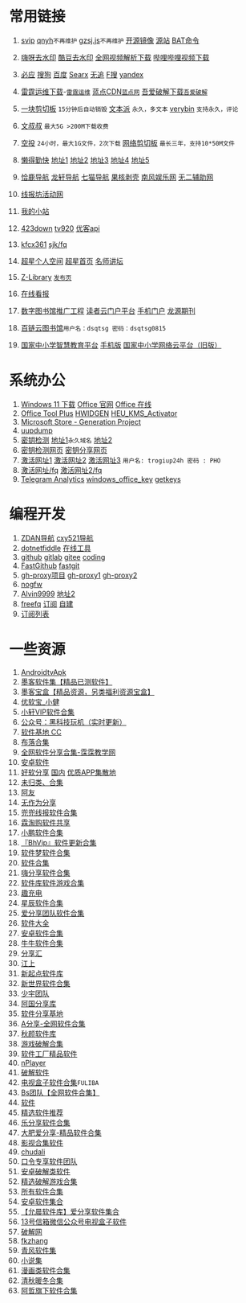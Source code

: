 ﻿# 常用链接
1. [svip](./svip/index.html)
[qnyh](./qnyh/index.html)`不再维护`
[gzsj.js](./gzsj/tempermonkey.js)`不再维护`
[开源镜像](?./md/mirror.md) [源站](https://gitee.com/gsls200808/chinese-opensource-mirror-site)
[BAT命令](?./md/bat.md)
1. [嗨呀去水印](http://haiya360.com/)
[酷豆去水印](https://dy.kukutool.com/)
[全网视频解析下载](http://www.qshuiyin.com/)
[哔哩哔哩视频下载](https://bilibili.iiilab.com/)

1. [必应](https://www.bing.com/)
[搜狗](https://www.sogou.com/)
[百度](https://www.baidu.com/)
[Searx](https://searx.space/)
[无追](https://www.wuzhuiso.com)
[F搜](https://fsofso.com/)
[yandex](https://yandex.com/)
1. [雷霆运维下载](https://soft.l-t.top/)-[`雷霆运维`](https://l-t.top/)
[蓝点CDN](https://dl.lancdn.com/landian)[`蓝点网`](https://www.landian.vip/)
[吾爱破解下载](https://down.52pojie.cn/)[`吾爱破解`](https://www.52pojie.cn/)
1. [一块剪切板](https://ykjtb.com/) `15分钟后自动销毁`
[文本派](https://txtpad.cn/) `永久，多文本`
[verybin](https://www.verybin.com/) `支持永久，评论`
1. [文叔叔](https://www.wenshushu.cn) `最大5G >200M下载收费` 
1. [空投](https://airportal.cn/) `24小时，最大1G文件，2次下载`
[网络剪切板](https://netcut.cn/) `最长三年，支持10*50M文件`
1. [懒得勤快](https://github.com/ldqk)
[地址1](https://masuit.org)
[地址2](https://masuit.tk)
[地址3](https://masuit.com)
[地址4](https://ldqk.tk)
[地址5](https://ldqk.xyz)
1. [恰鹿导航](https://hao.qialu999.com)
[龙轩导航](http://ilxdh.com)
[七猫导航](https://www.qimaow.com/)
[果核剥壳](https://www.ghxi.com/)
[南风娱乐网](https://www.nanfengyl.com)
[无二辅助网](https://www.52fzg.com)
1. [线报坊活动网](http://www.52xbf.com)
1. [我的小站](https://www.pan666.cn/)
1. [423down](https://www.423down.com)
[tv920](https://www.tv920.com/)
[优客api](http://api.iyk0.com/)
1. [kfcx361](http://www.kfcx361.com/)
[sjk/fq](http://site3.sjk.space/)
1. [超星个人空间](http://i.chaoxing.com/)
[超星首页](https://www.chaoxing.com/)
[名师讲坛](https://pro.superlib.com/pc/home/index)
1. [Z-Library](https://zlib.life/) [`发布页`](https://820082.xyz/)
1. [在线看报](http://www.53bk.com/baokan/)
1. [数字图书馆推广工程](http://www.ndlib.cn/)
[读者云门户平台](http://read.nlc.cn/user/index)
[手机门户](http://m.nlc.cn/)
[龙源期刊](http://nlc.vip.qikan.cn/text/text.aspx)
1. [百链云图书馆](http://lib.gdufe.edu.cn/digitalresource/linkProxy.htm?id=61000000281&resourceId=275)`用户名：dsqtsg 密码：dsqtsg0815`
1. [国家中小学智慧教育平台](https://www.zxx.edu.cn/)
[手机版](https://h5.zxx.edu.cn/)
[国家中小学网络云平台（旧版）](https://ykt.eduyun.cn/)

# 系统办公
1. [Windows 11 下载](https://www.microsoft.com/zh-cn/software-download/windows11)
[Office 官网](https://www.microsoft.com/zh-cn/microsoft-365)
[Office 在线](https://www.office.com/)
1. [Office Tool Plus](https://otp.landian.vip/zh-cn/)
[HWIDGEN](https://dl.lancdn.com/landian/software/HWIDGEN/)
[HEU_KMS_Activator](https://github.com/zbezj/HEU_KMS_Activator/releases)
1. [Microsoft Store - Generation Project](https://store.rg-adguard.net)
1. [uupdump](https://proxied.uupdump.net/)
1. [密钥检测](https://github.com/FHWWC/KeyCheck)
[地址1](https://pkeytools.azurewebsites.net)`永久域名`
[地址2](https://pkeytool.live)
1. [密钥检测网页](https://webact.185.hk/mskey.php)
[密钥分享网页](https://webact.185.hk/sharedkey.php)
1. [激活网址1](https://getcid.cn)
[激活网址2](http://tool.zhihupe.com/getcid.html)
[激活网址3](http://khoatoantin.com/cidms) `用户名: trogiup24h 密码 : PHO`
1. [激活网址/fq](https://microsoft.gointeract.io/interact/index?interaction=1461173234028-3884f8602eccbe259104553afa8415434b4581-05d1&accountId=microsoft&loadFrom=CDN&appkey=196de13c-e946-4531-98f6-2719ec8405ce&Language=English&name=pana&CountryCode=en-US&Click%20To%20Call%20Caller%20Id=+17142064889&startedFromSmsToken=3jUenpr&dnis=26&token=0Yr8Nd)
[激活网址2/fq](https://microsoft.gointeract.io/interact/index?interaction=1461173234028-3884f8602eccbe259104553afa8415434b4581-05d1&accountId=microsoft&appkey=196de13c-e946-4531-98f6-2719ec8405ce&Language=CN&CountryCode=cn&CountryLanguage=CN&Click%20To%20Call%20Caller%20Id=+31620950938&startedFromSmsToken=voZAx6D&token=DWON8k)
1. [Telegram Analytics](https://tgstat.ru/en/channel)
[windows_office_key](https://tgstat.ru/en/channel/@windows_office_key)
[getkeys](https://tgstat.ru/en/channel/@getkeys)

# 编程开发
1. [ZDAN导航](https://www.zdzn.net/)
[cxy521导航](https://cxy521.com/)
1. [dotnetfiddle](https://dotnetfiddle.net/)
[在线工具](https://tool.lu/)
1. [github](https://github.com/)
[gitlab](https://gitlab.com/explore/projects/trending)
[gitee](https://gitee.com/)
[coding](https://coding.net/)
1. [FastGithub](https://github.com/dotnetcore/FastGithub/)
[fastgit](https://hub.fastgit.org/)
1. [gh-proxy项目](https://github.com/hunshcn/gh-proxy)
[gh-proxy1](https://gh.api.99988866.xyz)
[gh-proxy2](https://ghproxy.com/)
1. [nogfw](https://github.com/gfw-breaker/nogfw)
1. [Alvin9999](https://github.com/Alvin9999/new-pac/wiki)
[地址2](https://tr1.freeair888.club/)
1. [freefq](https://github.com/freefq/free)
[订阅](https://raw.fastgit.org/freefq/free/master/v2)
[自建](https://burstlinker.com/)
1. [订阅列表](https://github.com/du5/free/blob/master/sub.list)


# 一些资源 
1. [AndroidtvApk](https://www.lanzoux.com/b0f1944aj)
1. [墨客软件集【精品已测软件】](https://www.lanzoux.com/b00mgdwcb)
1. [墨客宝盒【精品资源，另类福利资源宝盒】](https://www.lanzoux.com/b00mhulgh)
1. [优软宝_小健](https://www.lanzoux.com/u/xiaojian68)
1. [小轩VIP软件合集](https://www.lanzoux.com/b76826)
1. [公众号：黑科技玩机（实时更新）](https://www.lanzoux.com/b281858)
1. [软件基地 CC](https://www.lanzoux.com/u/CC%E8%BD%AF%E4%BB%B6%E5%9F%BA%E5%9C%B0)
1. [布落合集](https://www.lanzoux.com/b931212)
1. [全网软件分享合集-霂霂教学网](https://www.lanzoux.com/b677358)
1. [安卓软件](https://www.lanzoux.com/b471209)
1. [好软分享](https://github.com/yoyodadada/haoruanfenxiang)
[国内](https://gitee.com/realyoyodadada/haoruanfenxiang)
[优质APP集散地](https://www.lanzoux.com/u/yoyodadada)
1. [未归类、合集](https://www.lanzoux.com/b01b01h9a)
1. [阿友](https://www.lanzoux.com/u/aybaba)
1. [无作为分享](https://www.lanzoux.com/u/wuzuowei)
1. [兜兜线报软件合集](https://www.lanzoux.com/b133841)
1. [霖淘购软件共享](https://www.lanzoux.com/b252370)
1. [小鹏软件合集](http://www.lanzoux.com/u/xiaopengi)
1. [『BhVip』软件更新合集](http://www.lanzoux.com/u/%E5%BD%AA%E7%85%8Cqq1846055318)
1. [软件梦软件合集](https://www.lanzoux.com/u/Hicro)
1. [软件合集](http://www.lanzoux.com/u/9383679)
1. [嗨分享软件合集](https://www.lanzoux.com/u/%E6%8B%BD%E6%8B%BD)
1. [软件库软件游戏合集](https://www.lanzoux.com/u/rjk)
1. [趣充电](https://www.lanzoux.com/u/memedawq)
1. [星辰软件合集](https://www.lanzoux.com/u/azsoft)
1. [爱分享团队软件合集](https://www.lanzoux.com/u/zqf000)
1. [软件大全](https://www.lanzoux.com/u/296742969)
1. [安卓软件合集](https://www.lanzoux.com/u/langman666)
1. [牛牛软件合集](http://www.lanzoux.com/u/36277009)
1. [分享汇](https://www.lanzoux.com/u/jiek)
1. [江上](https://www.lanzoux.com/u/%E6%B1%9F%E4%B8%8A)
1. [新起点软件库](https://www.lanzoux.com/u/xinqidian)
1. [新世界软件合集](https://www.lanzoux.com/u/adminqizhu)
1. [少宇团队](https://www.lanzoux.com/u/shaoyu)
1. [阿国分享库](https://www.lanzoux.com/u/aguo)
1. [软件分享基地](https://www.lanzoux.com/u/aiwange)
1. [A分享-全网软件合集](https://www.lanzoux.com/b205552)
1. [秋颜软件库](https://www.lanzoux.com/b341705)
1. [游戏破解合集](https://www.lanzoux.com/b654140)
1. [软件工厂精品软件](https://www.lanzoux.com/u/sg88)
1. [nPlayer](https://www.lanzoux.com/b0cpu28tc)
1. [破解软件](https://www.lanzoux.com/b838976)
1. [电视盒子软件合集](https://www.lanzoux.com/b07xdohkf#FULIBA)`FULIBA`
1. [Bs团队【全网软件合集】](https://www.lanzoux.com/b93256)
1. [软件](https://www.lanzoux.com/b174576)
1. [精选软件推荐](https://www.lanzoux.com/b221497)
1. [乐分享软件合集](https://www.lanzoux.com/b215476)
1. [大肥爱分享-精品软件合集](https://www.lanzoux.com/u/qianxun8)
1. [影视合集软件](https://www.lanzoux.com/b0jrkv4b)
1. [chudali](https://www.lanzoux.com/u/chudali)
1. [口令专享软件团队](https://www.lanzoux.com/b240011)
1. [安卓破解类软件](https://www.lanzoux.com/b828085)
1. [精选破解游戏合集](https://www.lanzoux.com/b888887)
1. [所有软件合集](https://www.lanzoux.com/b165784)
1. [安卓软件集合](https://www.lanzoux.com/b94326)
1. [【允晨软件库】爱分享软件集合](https://www.lanzoux.com/b54212)
1. [13号信箱微信公众号电视盒子软件](https://www.lanzoux.com/b167839)
1. [破解网](http://www.lanzoux.com/u/ygtq)
1. [fkzhang](https://www.lanzoux.com/b44314)
1. [青风软件集](https://www.lanzoux.com/b60564)
1. [小说集](https://www.lanzoux.com/b158157)
1. [漫画类软件合集](https://www.lanzoux.com/b765262)
1. [清秋暖冬合集](https://www.lanzoux.com/b474214#qingqiu)
1. [阿哲旗下软件合集](https://www.lanzoux.com/b100313)